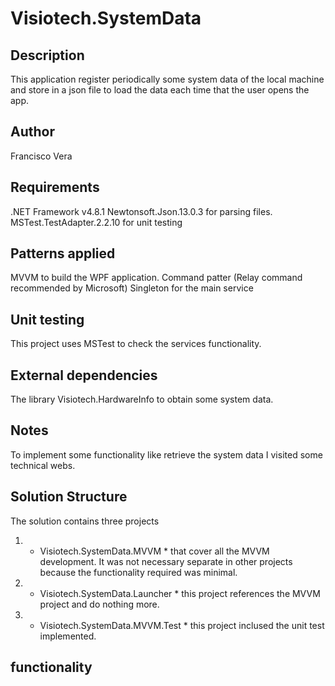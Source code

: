 # Visiotech.SystemData

## Description
This application register periodically some system data of the local machine and store in a json file to load the data each time that the user opens the app.

## Author
Francisco Vera

## Requirements
.NET Framework v4.8.1
Newtonsoft.Json.13.0.3 for parsing files.
MSTest.TestAdapter.2.2.10 for unit testing

## Patterns applied
MVVM to build the WPF application.
Command patter (Relay command recommended by Microsoft)
Singleton for the main service

## Unit testing
This project uses MSTest to check the services functionality.

## External dependencies
The library Visiotech.HardwareInfo to obtain some system data.

## Notes
To implement some functionality like retrieve the system data I visited some technical webs.

## Solution Structure
The solution contains three projects
1. * Visiotech.SystemData.MVVM * that cover all the MVVM development. It was not necessary separate in other projects because the functionality required was minimal.
2. * Visiotech.SystemData.Launcher * this project references the MVVM project and do nothing more.
3. * Visiotech.SystemData.MVVM.Test * this project inclused the unit test implemented.


## functionality



